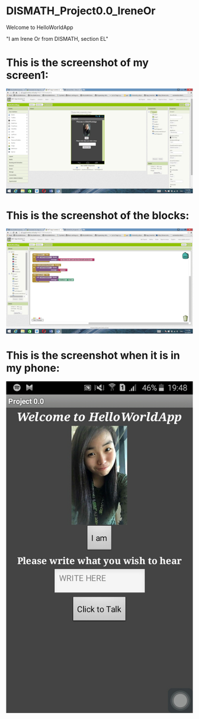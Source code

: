 # DISMATH_Project0.0_IreneOr

Welcome to HelloWorldApp

"I am Irene Or from DISMATH, section EL"

#  **This is the screenshot of my screen1:**

 ![Screenshot](HelloWorldApp.jpg)

# **This is the screenshot of the blocks:**
 ![Screenshot](HelloWorldApp1.jpg)

# **This is the screenshot when it is in my phone:**
 ![Screenshot](12788056_1244323448917759_1755831823_n.jpg)

